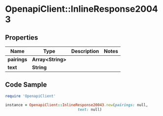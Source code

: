 # OpenapiClient::InlineResponse20043

## Properties

Name | Type | Description | Notes
------------ | ------------- | ------------- | -------------
**pairings** | **Array&lt;String&gt;** |  | 
**text** | **String** |  | 

## Code Sample

```ruby
require 'OpenapiClient'

instance = OpenapiClient::InlineResponse20043.new(pairings: null,
                                 text: null)
```


